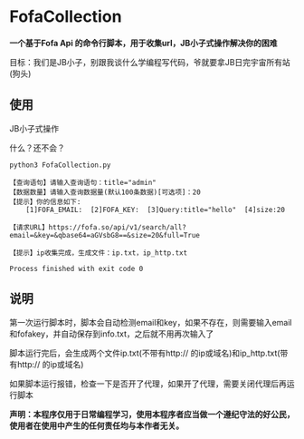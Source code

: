 # FofaCollection
**一个基于Fofa Api 的命令行脚本，用于收集url，JB小子式操作解决你的困难**

目标：我们是JB小子，别跟我谈什么学编程写代码，爷就要拿JB日完宇宙所有站(狗头)

## 使用

JB小子式操作

什么？还不会？
```
python3 FofaCollection.py

【查询语句】请输入查询语句：title="admin"
【数据数量】请输入查询数据量(默认100条数据)[可选项]：20
【提示】你的信息如下:
    [1]FOFA_EMAIL:  [2]FOFA_KEY:  [3]Query:title="hello"  [4]size:20

【请求URL】https://fofa.so/api/v1/search/all?email=&key=&qbase64=aGVsbG8==&size=20&full=True

【提示】ip收集完成，生成文件：ip.txt，ip_http.txt

Process finished with exit code 0
```

## 说明

第一次运行脚本时，脚本会自动检测email和key，如果不存在，则需要输入email和fofakey，并自动保存到info.txt，之后就不用再次输入了

脚本运行完后，会生成两个文件ip.txt(不带有http:// 的ip或域名)和ip_http.txt(带有http:// 的ip或域名)

如果脚本运行报错，检查一下是否开了代理，如果开了代理，需要关闭代理后再运行脚本

**声明：本程序仅用于日常编程学习，使用本程序者应当做一个遵纪守法的好公民，使用者在使用中产生的任何责任均与本作者无关。**
